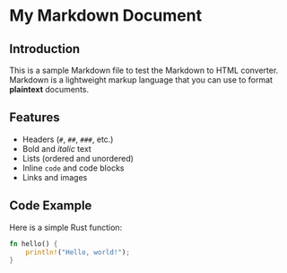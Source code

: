 # My Markdown Document

## Introduction

This is a sample Markdown file to test the Markdown to HTML converter. Markdown is a lightweight markup language that you can use to format **plaintext** documents.

## Features

- Headers (`#`, `##`, `###`, etc.)
- Bold and _italic_ text
- Lists (ordered and unordered)
- Inline `code` and code blocks
- Links and images

## Code Example

Here is a simple Rust function:

```rust
fn hello() {
    println!("Hello, world!");
}
```

